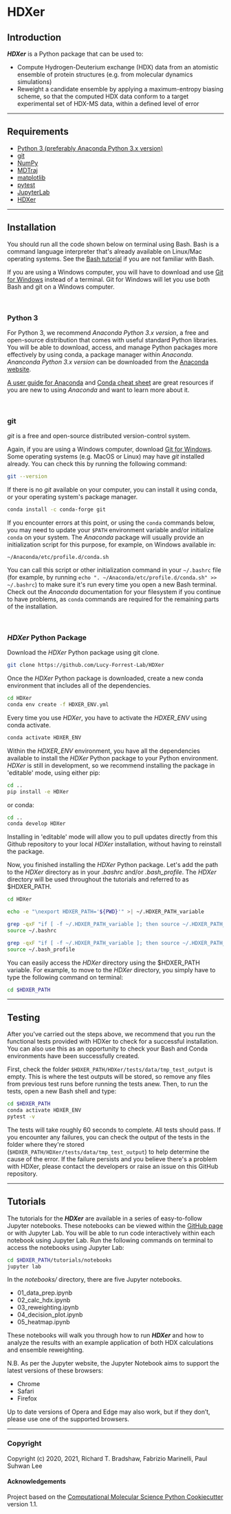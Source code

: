 HDXer
==============================
## **Introduction**

***HDXer*** is a Python package that can be used to:
- Compute Hydrogen-Deuterium exchange (HDX) data from an atomistic ensemble of protein structures (e.g. from molecular dynamics simulations)
- Reweight a candidate ensemble by applying a maximum-entropy biasing scheme, so that the computed HDX data conform to a target experimental set of HDX-MS data, within a defined level of error

---

## **Requirements**
- [Python 3 (preferably Anaconda Python 3.x version)](https://www.anaconda.com/distribution/#download-section)
- [git](https://git-scm.com/downloads)
- [NumPy](https://numpy.org/)
- [MDTraj](http://mdtraj.org/1.9.3/)
- [matplotlib](https://matplotlib.org)
- [pytest](https://docs.pytest.org/en/stable)
- [JupyterLab](https://jupyterlab.readthedocs.io/en/stable/getting_started/overview.html)
- [HDXer](https://github.com/Lucy-Forrest-Lab/HDXer)

---

## **Installation**

You should run all the code shown below on terminal using Bash. Bash is a command language interpreter that's already available on Linux/Mac operating systems. See the [Bash tutorial](https://linuxconfig.org/bash-scripting-tutorial-for-beginners) if you are not familiar with Bash.

If you are using a Windows computer, you will have to download and use [Git for Windows](https://git-scm.com/download/win) instead of a terminal. Git for Windows will let you use both Bash and git on a Windows computer.

<br>

### Python 3

For Python 3, we recommend *Anaconda Python 3.x version*, a free and open-source distribution that comes with useful standard Python libraries. You will be able to download, access, and manage Python packages more effectively by using conda, a package manager within *Anaconda*. *Ananconda Python 3.x version* can be downloaded from the [Anaconda website](https://www.anaconda.com/distribution/#download-section).

[A user guide for Anaconda](https://docs.anaconda.com/anaconda/user-guide/getting-started/) and [Conda cheat sheet](https://docs.conda.io/projects/conda/en/latest/_downloads/843d9e0198f2a193a3484886fa28163c/conda-cheatsheet.pdf) are great resources if you are new to using *Anaconda* and want to learn more about it.

<br>

### git

*git* is a free and open-source distributed version-control system. 

Again, if you are using a Windows computer, download [Git for Windows](https://git-scm.com/download/win). Some operating systems (e.g. MacOS or Linux) may have *git* installed already. You can check this by running the following command:

```bash
git --version
```

If there is no *git* available on your computer, you can install it using conda, or your operating system's package manager.

```bash
conda install -c conda-forge git
```

If you encounter errors at this point, or using the ```conda``` commands below, you may need to update your ```$PATH``` environment variable and/or initialize ```conda``` on your system. The *Anaconda* package will usually provide an initialization script for this purpose, for example, on Windows available in:
```
~/Anaconda/etc/profile.d/conda.sh
```
You can call this script or other initialization command in your ```~/.bashrc``` file (for example, by running ```echo ". ~/Anaconda/etc/profile.d/conda.sh" >> ~/.bashrc```)  to make sure it's run every time you open a new Bash terminal. Check out the *Anaconda* documentation for your filesystem if you continue to have problems, as ```conda``` commands are required for the remaining parts of the installation.

<br>

### *HDXer* Python Package

Download the *HDXer* Python package using git clone.

```bash
git clone https://github.com/Lucy-Forrest-Lab/HDXer
```

Once the *HDXer* Python package is downloaded, create a new conda environment that includes all of the dependencies.

```bash
cd HDXer
conda env create -f HDXER_ENV.yml
```

Every time you use *HDXer*, you have to activate the *HDXER_ENV* using conda activate.

```bash
conda activate HDXER_ENV
```

Within the *HDXER_ENV* environment, you have all the dependencies available to install the *HDXer* Python package to your Python environment. *HDXer* is still in development, so we recommend installing the package in 'editable' mode, using either pip:

```bash
cd ..
pip install -e HDXer
```

or conda:

```bash
cd ..
conda develop HDXer
```

Installing in 'editable' mode will allow you to pull updates directly from this Github repository to your local *HDXer* installation, without having to reinstall the package.

Now, you finished installing the *HDXer* Python package. Let's add the path to the *HDXer* directory as in your *.bashrc* and/or *.bash_profile*. The *HDXer* directory will be used throughout the tutorials and referred to as \$HDXER_PATH.

```bash
cd HDXer

echo -e "\nexport HDXER_PATH='${PWD}'" >| ~/.HDXER_PATH_variable

grep -qxF "if [ -f ~/.HDXER_PATH_variable ]; then source ~/.HDXER_PATH_variable; fi" ~/.bashrc || echo -e "if [ -f ~/.HDXER_PATH_variable ]; then source ~/.HDXER_PATH_variable; fi" >> ~/.bashrc
source ~/.bashrc

grep -qxF "if [ -f ~/.HDXER_PATH_variable ]; then source ~/.HDXER_PATH_variable; fi" ~/.bash_profile || echo -e "if [ -f ~/.HDXER_PATH_variable ]; then source ~/.HDXER_PATH_variable; fi" >> ~/.bash_profile
source ~/.bash_profile
```

You can easily access the *HDXer* directory using the \$HDXER_PATH variable. For example, to move to the *HDXer* directory, you simply have to type the following command on terminal:

```bash
cd $HDXER_PATH
```

---

## **Testing**

After you've carried out the steps above, we recommend that you run the functional tests provided with HDXer to check for a successful installation. You can also use this as an opportunity to check your Bash and Conda environments have been successfully created. 

First, check the folder ```$HDXER_PATH/HDXer/tests/data/tmp_test_output``` is empty. This is where the test outputs will be stored, so remove any files from previous test runs before running the tests anew. Then, to run the tests, open a new Bash shell and type:

```bash
cd $HDXER_PATH
conda activate HDXER_ENV
pytest -v
```

The tests will take roughly 60 seconds to complete. All tests should pass. If you encounter any failures, you can check the output of the tests in the folder where they're stored (```$HDXER_PATH/HDXer/tests/data/tmp_test_output```) to help determine the cause of the error. If the failure persists and you believe there's a problem with HDXer, please contact the developers or raise an issue on this GitHub repository.

---


## **Tutorials**

The tutorials for the ***HDXer*** are available in a series of easy-to-follow Jupyter notebooks. These notebooks can be viewed within the [GitHub page](https://github.com/Lucy-Forrest-Lab/HDXer/tree/master/tutorials) or with Jupyter Lab. You will be able to run code interactively within each notebook using Jupyter Lab. Run the following commands on terminal to access the notebooks using Jupyter Lab:

```bash
cd $HDXER_PATH/tutorials/notebooks
jupyter lab
```

In the *notebooks/* directory, there are five Jupyter notebooks.

- 01_data_prep.ipynb
- 02_calc_hdx.ipynb
- 03_reweighting.ipynb
- 04_decision_plot.ipynb
- 05_heatmap.ipynb

These notebooks will walk you through how to run ***HDXer*** and how to analyze the results with an example application of both HDX calculations and ensemble reweighting.

N.B. As per the Jupyter website, the Jupyter Notebook aims to support the latest versions of these browsers:

- Chrome
- Safari
- Firefox

Up to date versions of Opera and Edge may also work, but if they don’t, please use one of the supported browsers.

---

### Copyright

Copyright (c) 2020, 2021, Richard T. Bradshaw, Fabrizio Marinelli, Paul Suhwan Lee


#### Acknowledgements
 
Project based on the 
[Computational Molecular Science Python Cookiecutter](https://github.com/molssi/cookiecutter-cms) version 1.1.
